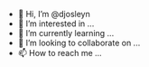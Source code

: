 - 👋 Hi, I’m @djosleyn
- 👀 I’m interested in ...
- 🌱 I’m currently learning ...
- 💞️ I’m looking to collaborate on ...
- 📫 How to reach me ...

<!---
djosleyn/djosleyn is a ✨ special ✨ repository because its `README.md` (this file) appears on your GitHub profile.
You can click the Preview link to take a look at your changes.
--->
